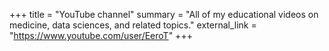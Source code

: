 +++
title = "YouTube channel"
summary = "All of my educational videos on medicine, data sciences, and related topics."
external_link = "https://www.youtube.com/user/EeroT"
+++
